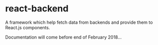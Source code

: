 # react-backend
A framework which help fetch data from backends and provide them to React.js components.

Documentation will come before end of February 2018...

